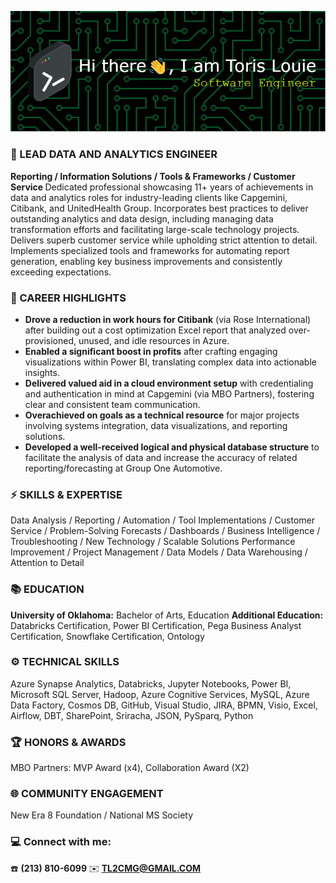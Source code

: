 ![Header](./github-header-image.png)
### 💫 LEAD DATA AND ANALYTICS ENGINEER
<b> Reporting / Information Solutions / Tools & Frameworks / Customer Service </b>
Dedicated professional showcasing 11+ years of achievements in data and analytics roles for industry-leading clients like Capgemini, Citibank, and UnitedHealth Group. Incorporates best practices to deliver outstanding analytics and data design, including managing data transformation efforts and facilitating large-scale technology projects. Delivers superb customer service while upholding strict attention to detail. Implements specialized tools and frameworks for automating report generation, enabling key business improvements and consistently exceeding expectations.

### 🌱 CAREER HIGHLIGHTS
- <b>Drove a reduction in work hours for Citibank</b>
  (via Rose International) after building out a cost optimization Excel report that analyzed over-provisioned, unused, and idle resources in Azure.
- <b>Enabled a significant boost in profits</b>
  after crafting engaging visualizations within Power BI, translating complex data into actionable insights.
- <b>Delivered valued aid in a cloud environment setup</b>
  with credentialing and authentication in mind at Capgemini (via MBO Partners), fostering clear and consistent team communication.
- <b>Overachieved on goals as a technical resource</b>
  for major projects involving systems integration, data visualizations, and reporting solutions.
- <b>Developed a well-received logical and physical database structure</b>
  to facilitate the analysis of data and increase the accuracy of related reporting/forecasting at Group One Automotive.
  
### ⚡ SKILLS & EXPERTISE 
Data Analysis / Reporting / Automation / Tool Implementations / Customer Service / Problem-Solving
Forecasts / Dashboards / Business Intelligence / Troubleshooting / New Technology / Scalable Solutions
Performance Improvement / Project Management / Data Models / Data Warehousing / Attention to Detail

### 📚 EDUCATION 
<b>University of Oklahoma:</b> Bachelor of Arts, Education
<b>Additional Education:</b> Databricks Certification, Power BI Certification, Pega Business Analyst Certification, Snowflake Certification, Ontology
### ⚙️ TECHNICAL SKILLS
Azure Synapse Analytics, Databricks, Jupyter Notebooks, Power BI, Microsoft SQL Server, Hadoop, Azure Cognitive Services, MySQL, Azure Data Factory, Cosmos DB, GitHub, Visual Studio, JIRA, BPMN, Visio, Excel, Airflow, DBT, SharePoint, Sriracha, JSON, PySparq, Python
### 🏆 HONORS & AWARDS
MBO Partners: MVP Award (x4), Collaboration Award (X2)
### 🌐 COMMUNITY ENGAGEMENT
New Era 8 Foundation / National MS Society

### 💻 Connect with me:
☎️ <b>(213) 810-6099 </b>
✉️ <b>TL2CMG@GMAIL.COM </b>
